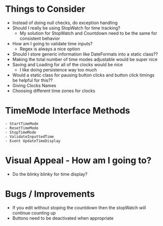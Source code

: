 
# Things to Consider
- Instead of doing null checks, do exception handling
- Should I really be using StopWatch for time tracking?
    - My solution for StopWatch and Countdown need to be the same for consistent behavior 
- How am I going to validate time inputs? 
    - Regex is always a nice option
- Should I store generic information like DateFormats into a static class??
- Making the total number of time modes adjustable would be super nice 
- Saving and Loading for all of the clocks would be nice 
    - I like doing persistence way too much
- Would a static class for pausing button clicks and button click timings be helpful for this??
- Giving Clocks Names
- Choosing different time zones for clocks
# TimeMode Interface Methods
    - StartTimeMode
    - ResetTimeMode
    - StopTimeMode
    - ValidateInputtedTime
    - Event UpdateTimeDisplay

# Visual Appeal - How am I going to?
- Do the blinky blinky for time display?

# Bugs / Improvements
- If you edit without stoping the countdown then the stopWatch will continue counting up
- Buttons need to be deactivated when appropriate